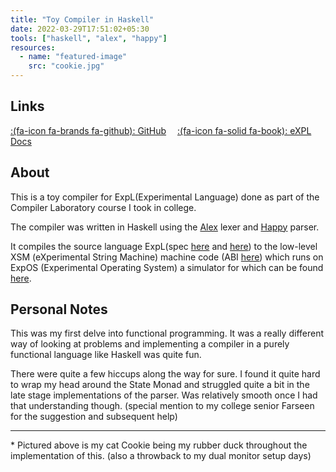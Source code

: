 ```yaml
---
title: "Toy Compiler in Haskell"
date: 2022-03-29T17:51:02+05:30
tools: ["haskell", "alex", "happy"]
resources:
  - name: "featured-image"
    src: "cookie.jpg"
---
```


## Links
[:(fa-icon fa-brands fa-github): GitHub](https://github.com/clifordjoshy/expl-compilerlab)&emsp;
[:(fa-icon fa-solid fa-book): eXPL Docs](https://silcnitc.github.io/)

## About

This is a toy compiler for ExpL(Experimental Language) done as part of the Compiler Laboratory course I took in college.

The compiler was written in Haskell using the [Alex](https://www.haskell.org/alex/) lexer and [Happy](https://www.haskell.org/happy/) parser.

It compiles the source language ExpL(spec [here](https://silcnitc.github.io/expl.html) and [here](https://silcnitc.github.io/oexpl-specification.html)) to the low-level XSM (eXperimental String Machine) machine code (ABI [here](https://silcnitc.github.io/abi.html)) which runs on ExpOS (Experimental Operating System) a simulator for which can be found [here](https://silcnitc.github.io/install.html#navxsm).


## Personal Notes

This was my first delve into functional programming. It was a really different way of looking at problems and implementing a compiler in a purely functional language like Haskell was quite fun.

There were quite a few hiccups along the way for sure. I found it quite hard to wrap my head around the State Monad and struggled quite a bit in the late stage implementations of the parser. Was relatively smooth once I had that understanding though. (special mention to my college senior Farseen for the suggestion and subsequent help)

------

\* Pictured above is my cat Cookie being my rubber duck throughout the implementation of this. (also a throwback to my dual monitor setup days)
